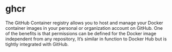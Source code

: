 # ghcr
The GitHub Container registry allows you to host and manage your Docker container images in your personal or organization account on GitHub. One of the benefits is that permissions can be defined for the Docker image independent from any repository, It’s similar in function to Docker Hub but is tightly integrated with GitHub.
